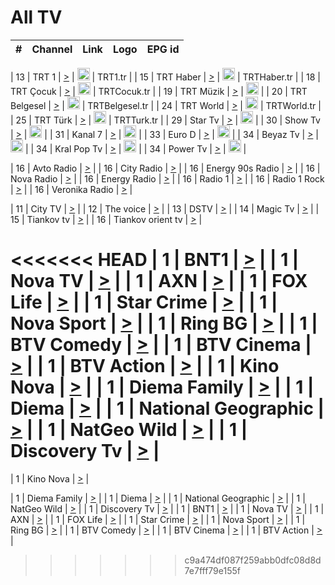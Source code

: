 <h1>All TV</h1>

| #   | Channel        | Link  | Logo | EPG id |
|:---:|:--------------:|:-----:|:----:|:------:|

| 13  | TRT 1            | [>](https://tv-trt1.medya.trt.com.tr/master.m3u8) | <img height="20" src="https://i.imgur.com/j786OLG.png"/> | TRT1.tr |
| 15  | TRT Haber        | [>](https://tv-trthaber.medya.trt.com.tr/master.m3u8) | <img height="20" src="https://i.imgur.com/OVfo8Ab.png"/> | TRTHaber.tr |
| 18  | TRT Çocuk        | [>](https://tv-trtcocuk.medya.trt.com.tr/master.m3u8) | <img height="20" src="https://i.imgur.com/QLFmD6d.png"/> | TRTCocuk.tr |
| 19  | TRT Müzik        | [>](https://tv-trtmuzik.medya.trt.com.tr/master.m3u8) | <img height="20" src="https://i.imgur.com/fIVFCEd.png"/> |
| 20  | TRT Belgesel     | [>](https://tv-trtbelgesel.medya.trt.com.tr/master.m3u8) | <img height="20" src="https://i.imgur.com/MGO87pe.png"/> | TRTBelgesel.tr |
| 24  | TRT World        | [>](https://tv-trtworld.medya.trt.com.tr/master.m3u8) | <img height="20" src="https://i.imgur.com/JEA2xpv.png"/> | TRTWorld.tr |
| 25  | TRT Türk         | [>](https://tv-trtturk.medya.trt.com.tr/master.m3u8) | <img height="20" src="https://i.imgur.com/OSTOQNw.png"/> | TRTTurk.tr |
| 29  | Star Tv   | [>](https://dogus-live.daioncdn.net/startv/startv_360p.m3u8) | <img height="20" src="https://i.imgur.com/IebUZx1.png"/> |
| 30  | Show Tv     | [>](https://ciner-live.daioncdn.net/showtv/showtv.m3u8) | <img height="20" src="https://i.imgur.com/IebUZx1.png"/> |
| 31  | Kanal 7     | [>](https://kanal7-live.daioncdn.net/kanal7/kanal7.m3u8) | <img height="20" src="https://i.imgur.com/IebUZx1.png"/> |
| 33  | Euro D    | [>](https://www.youtube.com/user/KanalD/live) | <img height="20" src="https://i.imgur.com/IebUZx1.png"/> |
| 34  | Beyaz Tv     | [>](https://beyaztv-live.daioncdn.net/beyaztv/beyaztv.m3u8) | <img height="20" src="https://i.imgur.com/IebUZx1.png"/> |
| 34  | Kral Pop Tv     | [>](https://www.youtube.com/watch?v=GuFTuKoXepw) | <img height="20" src="https://i.imgur.com/IebUZx1.png"/> |
| 34  | Power Tv     | [>](https://livetv.powerapp.com.tr/powerTV/powerhd.smil/chunklist.m3u8) | <img height="20" src="https://i.imgur.com/IebUZx1.png"/> |

| 16  | Avto Radio | [>](http://stream.metacast.eu/avtoradio.mp3.m3u) |
| 16  | City Radio | [>](http://stream.metacast.eu/city.aac.m3u) |
| 16  | Energy 90s Radio | [>](http://stream.metacast.eu/energy-90s.m3u) |
| 16  | Nova Radio | [>](http://stream.metacast.eu/nova.aac.m3u) |
| 16  | Energy Radio | [>](http://stream.metacast.eu/nrj.aac.m3u) |
| 16  | Radio 1 | [>](http://stream.metacast.eu/radio1.aac.m3u) |
| 16  | Radio 1 Rock | [>](http://stream.metacast.eu/radio1rock.aac.m3u) |
| 16  | Veronika Radio | [>](http://stream.metacast.eu/veronika.aac.m3u) |

| 11  | City TV | [>](https://tv.city.bg/play/tshls/citytv/index.m3u8) |
| 12  | The voice | [>](https://bss1.neterra.tv/thevoice/thevoice.m3u8) |
| 13  | DSTV | [>](http://46.249.95.140:8081/hls/data.m3u8) |
| 14  | Magic Tv | [>](https://bss1.neterra.tv/magictv/magictv.m3u8) |
| 15  | Tiankov tv | [>](https://streamer103.neterra.tv/tiankov-folk/live.m3u8) |
| 16  | Tiankov orient tv | [>](https://streamer103.neterra.tv/tiankov-orient/live.m3u8) |

<<<<<<< HEAD
| 1 | BNT1 | [>](https://ymkaya.xyz:15637/tv/bnt1/playlist.m3u8?wmsAuthSign=c2VydmVyX3RpbWU9Mi8yNi8yMDI1IDc6MzM6NTUgUE0maGFzaF92YWx1ZT1ha2xtN3BOZmtiVlFlcThESGZLU3BBPT0mdmFsaWRtaW51dGVzPTYw) |
| 1 | Nova TV | [>](https://ymkaya.xyz:15637/tv/novatv/playlist.m3u8?wmsAuthSign=c2VydmVyX3RpbWU9Mi8yNi8yMDI1IDc6MzQ6MDQgUE0maGFzaF92YWx1ZT1WY0Y0a1orN29wUEcrTlJhWTFxTU9nPT0mdmFsaWRtaW51dGVzPTYw) |
| 1 | AXN | [>](https://ymkaya.xyz:15637/tv/axn/playlist.m3u8?wmsAuthSign=c2VydmVyX3RpbWU9Mi8yNi8yMDI1IDc6MzQ6MTQgUE0maGFzaF92YWx1ZT16Y29NSitrS2VyL3RBVEp2WVFXS0JRPT0mdmFsaWRtaW51dGVzPTYw) |
| 1 | FOX Life | [>](https://ymkaya.xyz:15637/tv/foxlife/playlist.m3u8?wmsAuthSign=c2VydmVyX3RpbWU9Mi8yNi8yMDI1IDc6MzQ6MjMgUE0maGFzaF92YWx1ZT1TcWdqeldReG9yRDcyUmdvYVRVbkRBPT0mdmFsaWRtaW51dGVzPTYw) |
| 1 | Star Crime | [>](https://ymkaya.xyz:15637/tv/foxcrime/playlist.m3u8?wmsAuthSign=c2VydmVyX3RpbWU9Mi8yNi8yMDI1IDc6MzQ6MzMgUE0maGFzaF92YWx1ZT04T1J4SExZNjBqTGhUcmtMeVRMNll3PT0mdmFsaWRtaW51dGVzPTYw) |
| 1 | Nova Sport | [>](https://ymkaya.xyz:15637/tv/novasport/playlist.m3u8?wmsAuthSign=c2VydmVyX3RpbWU9Mi8yNi8yMDI1IDc6MzQ6NDMgUE0maGFzaF92YWx1ZT14V2RBeWN6Z3hPMmZQNTJXb0JDNUJ3PT0mdmFsaWRtaW51dGVzPTYw) |
| 1 | Ring BG | [>](https://ymkaya.xyz:15637/tv/ringbg/playlist.m3u8?wmsAuthSign=c2VydmVyX3RpbWU9Mi8yNi8yMDI1IDc6MzQ6NTIgUE0maGFzaF92YWx1ZT1JUUtYVUxaNHNpZkxoSVVCQ0ZlZkRBPT0mdmFsaWRtaW51dGVzPTYw) |
| 1 | BTV Comedy | [>](https://ymkaya.xyz:15637/tv/btvcomedy/playlist.m3u8?wmsAuthSign=c2VydmVyX3RpbWU9Mi8yNi8yMDI1IDc6MzU6MDIgUE0maGFzaF92YWx1ZT0vTUUvbkhKUlJsdmhRSXY3clQ3QWZ3PT0mdmFsaWRtaW51dGVzPTYw) |
| 1 | BTV Cinema | [>](https://ymkaya.xyz:15637/tv/btvcinema/playlist.m3u8?wmsAuthSign=c2VydmVyX3RpbWU9Mi8yNi8yMDI1IDc6MzU6MTEgUE0maGFzaF92YWx1ZT1yeDdnemgvWmc5YVJWZndrcVI5Vy9nPT0mdmFsaWRtaW51dGVzPTYw) |
| 1 | BTV Action | [>](https://ymkaya.xyz:15637/tv/btvaction/playlist.m3u8?wmsAuthSign=c2VydmVyX3RpbWU9Mi8yNi8yMDI1IDc6MzU6MjEgUE0maGFzaF92YWx1ZT1DSnoveXJpdUhabXJDbUVzQTdPQnFnPT0mdmFsaWRtaW51dGVzPTYw) |
| 1 | Kino Nova | [>](https://ymkaya.xyz:15637/tv/kinonova/playlist.m3u8?wmsAuthSign=c2VydmVyX3RpbWU9Mi8yNi8yMDI1IDc6MzU6MzEgUE0maGFzaF92YWx1ZT1LWE1wcGtER2ZrUDNJUEpoZWFSdzR3PT0mdmFsaWRtaW51dGVzPTYw) |
| 1 | Diema Family | [>](https://ymkaya.xyz:15637/tv/diemafamily/playlist.m3u8?wmsAuthSign=c2VydmVyX3RpbWU9Mi8yNi8yMDI1IDc6MzU6NDAgUE0maGFzaF92YWx1ZT0xQWR2c0Y1K1FRQXN4SDJyZnN4eEJRPT0mdmFsaWRtaW51dGVzPTYw) |
| 1 | Diema | [>](https://ymkaya.xyz:15637/tv/diema/playlist.m3u8?wmsAuthSign=c2VydmVyX3RpbWU9Mi8yNi8yMDI1IDc6MzY6MzUgUE0maGFzaF92YWx1ZT0zdml2TVVjZVJHNFpNWEFOYS9DNTJRPT0mdmFsaWRtaW51dGVzPTYw) |
| 1 | National Geographic | [>](https://ymkaya.xyz:15637/tv/natgeo/playlist.m3u8?wmsAuthSign=c2VydmVyX3RpbWU9Mi8yNi8yMDI1IDc6MzY6NDQgUE0maGFzaF92YWx1ZT1lZ1labFJ6UW9RaURtc0RtY21UQjVBPT0mdmFsaWRtaW51dGVzPTYw) |
| 1 | NatGeo Wild | [>](https://ymkaya.xyz:15637/tv/natgeowild/playlist.m3u8?wmsAuthSign=c2VydmVyX3RpbWU9Mi8yNi8yMDI1IDc6MzY6NTQgUE0maGFzaF92YWx1ZT1nZGUrYzRPdHM3MHA3YWU3bzlMVGVBPT0mdmFsaWRtaW51dGVzPTYw) |
| 1 | Discovery Tv | [>](https://ymkaya.xyz:15637/tv/discovery/playlist.m3u8?wmsAuthSign=c2VydmVyX3RpbWU9Mi8yNi8yMDI1IDc6Mzc6MDMgUE0maGFzaF92YWx1ZT1PdXNSZytaczJLUElneEtWeGNUR1N3PT0mdmFsaWRtaW51dGVzPTYw) |
=======


| 1 | Kino Nova | [>](https://ymkaya.xyz:11336/tv/kinonova/playlist.m3u8?wmsAuthSign=c2VydmVyX3RpbWU9MS8yLzIwMjUgNDo0MDoyMCBBTSZoYXNoX3ZhbHVlPWlFS1FrWEtMMVRFM3l5YklUWUJQUHc9PSZ2YWxpZG1pbnV0ZXM9NjA=) |

| 1 | Diema Family | [>](https://ymkaya.xyz:11336/tv/diemafamily/playlist.m3u8?wmsAuthSign=c2VydmVyX3RpbWU9MS8yLzIwMjUgNDo0MDozMCBBTSZoYXNoX3ZhbHVlPUVUaTVKTldvZTF5WVVCM0YwL21kaXc9PSZ2YWxpZG1pbnV0ZXM9NjA=) |
| 1 | Diema | [>](https://ymkaya.xyz:11336/tv/diema/playlist.m3u8?wmsAuthSign=c2VydmVyX3RpbWU9MS8yLzIwMjUgNDo0MDo0MCBBTSZoYXNoX3ZhbHVlPVlYMWVJT2NuUjNpUTBsaytEUFFOS2c9PSZ2YWxpZG1pbnV0ZXM9NjA=) |
| 1 | National Geographic | [>](https://ymkaya.xyz:11336/tv/natgeo/playlist.m3u8?wmsAuthSign=c2VydmVyX3RpbWU9MS8yLzIwMjUgNDo0MTo0MSBBTSZoYXNoX3ZhbHVlPTJQTlVmcG5nYWx0M013eUhGRGxnd0E9PSZ2YWxpZG1pbnV0ZXM9NjA=) |
| 1 | NatGeo Wild | [>](https://ymkaya.xyz:11336/tv/natgeowild/playlist.m3u8?wmsAuthSign=c2VydmVyX3RpbWU9MS8yLzIwMjUgNDo0MTo1MSBBTSZoYXNoX3ZhbHVlPVl1OXZaTTliN0hGWEN3eDBYd1duNkE9PSZ2YWxpZG1pbnV0ZXM9NjA=) |
| 1 | Discovery Tv | [>](https://ymkaya.xyz:11336/tv/discovery/playlist.m3u8?wmsAuthSign=c2VydmVyX3RpbWU9MS8yLzIwMjUgNDo0MjowMSBBTSZoYXNoX3ZhbHVlPWtBQmdLNlY2RmQwWElzMVYzSDJyVkE9PSZ2YWxpZG1pbnV0ZXM9NjA=) |
| 1 | BNT1 | [>](https://ymkaya.xyz:11336/tv/bnt1/playlist.m3u8?wmsAuthSign=c2VydmVyX3RpbWU9MS8yLzIwMjUgNDozODozOCBBTSZoYXNoX3ZhbHVlPVVrMVlRQXpJWlhYeUh6ZFVpSC9NMUE9PSZ2YWxpZG1pbnV0ZXM9NjA=) |
| 1 | Nova TV | [>](https://ymkaya.xyz:11336/tv/novatv/playlist.m3u8?wmsAuthSign=c2VydmVyX3RpbWU9MS8yLzIwMjUgNDozODo0OCBBTSZoYXNoX3ZhbHVlPUVxQjh1a0ZzYkVGZU8zZDFGTzdreVE9PSZ2YWxpZG1pbnV0ZXM9NjA=) |
| 1 | AXN | [>](https://ymkaya.xyz:11336/tv/axn/playlist.m3u8?wmsAuthSign=c2VydmVyX3RpbWU9MS8yLzIwMjUgNDozODo1OCBBTSZoYXNoX3ZhbHVlPUpkWStGY1hkNXhaOVpPZ0thQ0FZL3c9PSZ2YWxpZG1pbnV0ZXM9NjA=) |
| 1 | FOX Life | [>](https://ymkaya.xyz:11336/tv/foxlife/playlist.m3u8?wmsAuthSign=c2VydmVyX3RpbWU9MS8yLzIwMjUgNDozOToxMCBBTSZoYXNoX3ZhbHVlPWt1ZDc1T3AzYlZDTjJnSy9TU0xJZlE9PSZ2YWxpZG1pbnV0ZXM9NjA=) |
| 1 | Star Crime | [>](https://ymkaya.xyz:11336/tv/foxcrime/playlist.m3u8?wmsAuthSign=c2VydmVyX3RpbWU9MS8yLzIwMjUgNDozOToyMCBBTSZoYXNoX3ZhbHVlPXIwVU45Nm9FR1l2enNkTG9TanBxbmc9PSZ2YWxpZG1pbnV0ZXM9NjA=) |
| 1 | Nova Sport | [>](https://ymkaya.xyz:11336/tv/novasport/playlist.m3u8?wmsAuthSign=c2VydmVyX3RpbWU9MS8yLzIwMjUgNDozOTozMCBBTSZoYXNoX3ZhbHVlPXlSZ0UxazVaM0xhSmc0NmR4T0c1T2c9PSZ2YWxpZG1pbnV0ZXM9NjA=) |
| 1 | Ring BG | [>](https://ymkaya.xyz:11336/tv/ringbg/playlist.m3u8?wmsAuthSign=c2VydmVyX3RpbWU9MS8yLzIwMjUgNDozOTo0MCBBTSZoYXNoX3ZhbHVlPTR4aUlFNHVUYWN4enY1WkVuOFZma2c9PSZ2YWxpZG1pbnV0ZXM9NjA=) |
| 1 | BTV Comedy | [>](https://ymkaya.xyz:11336/tv/btvcomedy/playlist.m3u8?wmsAuthSign=c2VydmVyX3RpbWU9MS8yLzIwMjUgNDozOTo1MCBBTSZoYXNoX3ZhbHVlPUtrMTJ2RHNTTUU1RFp1ZkVOdXFSK3c9PSZ2YWxpZG1pbnV0ZXM9NjA=) |
| 1 | BTV Cinema | [>](https://ymkaya.xyz:11336/tv/btvcinema/playlist.m3u8?wmsAuthSign=c2VydmVyX3RpbWU9MS8yLzIwMjUgNDozOTo1OSBBTSZoYXNoX3ZhbHVlPTZWcU9FZW56cG1NM1lrYy8xNE5NeHc9PSZ2YWxpZG1pbnV0ZXM9NjA=) |
| 1 | BTV Action | [>](https://ymkaya.xyz:11336/tv/btvaction/playlist.m3u8?wmsAuthSign=c2VydmVyX3RpbWU9MS8yLzIwMjUgNDo0MDoxMCBBTSZoYXNoX3ZhbHVlPUlDd0ErRkZVWThyMVZwR3c2REdGZ3c9PSZ2YWxpZG1pbnV0ZXM9NjA=) |
>>>>>>> c9a474df087f259abb0dfc08d8d7e7fff79e155f
